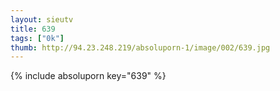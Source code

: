 ```yaml
--- 
layout: sieutv
title: 639
tags: ["0k"]
thumb: http://94.23.248.219/absoluporn-1/image/002/639.jpg
---
```

{% include absoluporn key="639" %} 
